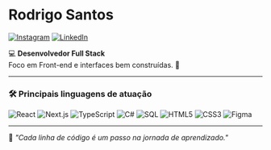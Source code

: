# Rodrigo Santos

[![Instagram](https://img.shields.io/badge/-Instagram-e4405f?style=flat&logo=instagram&logoColor=white)](https://instagram.com/osantosrd/)
[![LinkedIn](https://img.shields.io/badge/-LinkedIn-0e76a8?style=flat&logo=linkedin&logoColor=white)](https://linkedin.com/in/rodrigo-santos-684b48286)

💻 **Desenvolvedor Full Stack**  
Foco em Front-end e interfaces bem construídas. 🚀

---

### 🛠 Principais linguagens de atuação
![React](https://img.shields.io/badge/-React-61DAFB?style=flat&logo=react&logoColor=black)
![Next.js](https://img.shields.io/badge/-Next.js-000000?style=flat&logo=next.js&logoColor=white)
![TypeScript](https://img.shields.io/badge/-TypeScript-3178C6?style=flat&logo=typescript&logoColor=white)
![C#](https://img.shields.io/badge/-C%23-239120?style=flat&logo=csharp&logoColor=white)
![SQL](https://img.shields.io/badge/-SQL-336791?style=flat&logo=postgresql&logoColor=white)
![HTML5](https://img.shields.io/badge/-HTML5-E34F26?style=flat&logo=html5&logoColor=white)
![CSS3](https://img.shields.io/badge/-CSS3-1572B6?style=flat&logo=css3&logoColor=white)
![Figma](https://img.shields.io/badge/-Figma-F24E1E?style=flat&logo=figma&logoColor=white)

---

📌 _"Cada linha de código é um passo na jornada de aprendizado."_  
